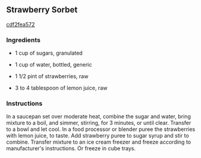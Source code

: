 ## Strawberry Sorbet

[cdf2fea572](http://www.foodnetwork.com/recipes/strawberry-sorbet-recipe.html)

### Ingredients

 - 1 cup of sugars, granulated

 - 1 cup of water, bottled, generic

 - 1 1/2 pint of strawberries, raw

 - 3 to 4 tablespoon of lemon juice, raw

### Instructions

In a saucepan set over moderate heat, combine the sugar and water, bring mixture to a boil, and simmer, stirring, for 3 minutes, or until clear. Transfer to a bowl and let cool. In a food processor or blender puree the strawberries with lemon juice, to taste. Add strawberry puree to sugar syrup and stir to combine. Transfer mixture to an ice cream freezer and freeze according to manufacturer's instructions. Or freeze in cube trays.